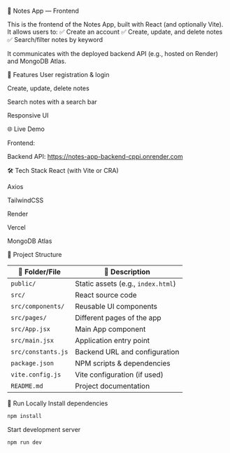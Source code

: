 📒 Notes App — Frontend

This is the frontend of the Notes App, built with React (and optionally Vite).
It allows users to:
✅ Create an account
✅ Create, update, and delete notes
✅ Search/filter notes by keyword

It communicates with the deployed backend API (e.g., hosted on Render) and MongoDB Atlas.

🚀 Features
User registration & login

Create, update, delete notes

Search notes with a search bar

Responsive UI

🌐 Live Demo

Frontend: 

Backend API: https://notes-app-backend-cppi.onrender.com

🛠️ Tech Stack
React (with Vite or CRA)

Axios

TailwindCSS 

Render

Vercel 

MongoDB Atlas 

📂 Project Structure

| 📂 Folder/File     | 📄 Description                     |
| ------------------ | ---------------------------------- |
| `public/`          | Static assets (e.g., `index.html`) |
| `src/`             | React source code                  |
| `src/components/`  | Reusable UI components             |
| `src/pages/`       | Different pages of the app         |
| `src/App.jsx`      | Main App component                 |
| `src/main.jsx`     | Application entry point            |
| `src/constants.js` | Backend URL and configuration      |
| `package.json`     | NPM scripts & dependencies         |
| `vite.config.js`   | Vite configuration (if used)       |
| `README.md`        | Project documentation              |

🧪 Run Locally
Install dependencies
```bash
npm install
```

Start development server
```bash
npm run dev
```

